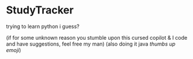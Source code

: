 # StudyTracker
trying to learn python i guess?

(if for some unknown reason you stumble upon this cursed copilot & I code and have suggestions, feel free my man)
(also doing it java *thumbs up emoji*)
